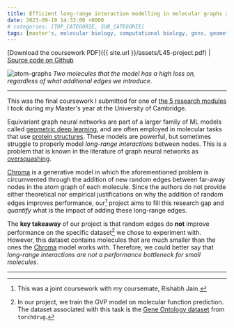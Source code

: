 ```yaml
---
title: Efficient long-range interaction modelling in molecular graphs and proteins
date: 2023-09-19 14:33:00 +0000
# categories: [TOP_CATEGORIE, SUB_CATEGORIE]
tags: [master's, molecular biology, computational biology, gnns, geometric deep learning]     # TAG names should always be lowercase
---
```


[Download the coursework PDF]({{ site.url }}/assets/L45-project.pdf) \| [Source code on Github](https://github.com/semiluna/L45)

![atom-graphs]({{site.url}}/assets/L45.png)
_Two molecules that the model has a high loss on, regardless of what additional edges we introduce._

---

This was the final coursework I submitted for one of [the 5 research modules](https://www.cl.cam.ac.uk/teaching/2223/L45/) I took during my Master's year at the University of Cambridge.

Equivariant graph neural networks are part of a larger family of ML models called [geometric deep learning](https://geometricdeeplearning.com), and are often employed in molecular tasks that use [protein structures](https://en.wikipedia.org/wiki/Protein_structure). These models are powerful, but sometimes struggle to properly model _long-range interactions_ between nodes. This is a problem that is known in the literature of graph neural networks as [oversquashing](https://arxiv.org/abs/2006.05205). 

[Chroma](https://generatebiomedicines.com/chroma) is a generative model in which the aforementioned problem is circumvented through the addition of new random edges between far-away nodes in the atom graph of each molecule. Since the authors do not provide either theoretical nor empirical justifications on why the addition of random edges improves performance, our[^1] project aims to fill this research gap and _quantify_ what is the impact of adding these long-range edges. 

The **key takeaway** of our project is that random edges do **not** improve performance on the specific dataset[^2] we chose to experiment with. However, this dataset contains molecules that are much smaller than the ones the [Chroma](https://generatebiomedicines.com/chroma) model works with. Therefore, we could better say that _long-range interactions are not a performance bottleneck for small molecules_.

---
[^1]: This was a joint coursework with my coursemate, Rishabh Jain.

[^2]: In our project, we train the GVP model on molecular function prediction. The dataset associated with this task is the [Gene Ontology dataset](https://torchdrug.ai/docs/api/datasets.html?highlight=geneontology#geneontology) from `torchdrug`.

